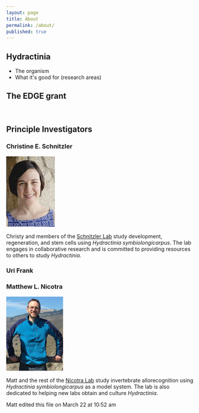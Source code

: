 ```yaml
---
layout: page
title: About
permalink: /about/
published: true
---
```


## Hydractinia
  - The organism
  - What it's good for (research areas)

## The EDGE grant  
&nbsp;  
## Principle Investigators

### Christine E. Schnitzler
![Christy Schnitzler](/assets/img/christyschnitzler.png)

Christy and members of the [Schnitzler Lab](https://www.whitney.ufl.edu/people/current-research-faculty/christine-e-schnitzler-phd/) study development, regeneration, and stem cells using *Hydractinia symbiolongicarpus*.  The lab engages in collaborative research and is committed to providing resources to others to study *Hydractinia*.


### Uri Frank

### Matthew L. Nicotra

![Matt Nicotra](/assets/img/mattnicotra.jpg)

Matt and the rest of the [Nicotra Lab](http://www.nicotralab.org) study invertebrate allorecognition using *Hydractinia symbiolongicarpus* as a model system. The lab is also dedicated to helping new labs obtain and culture *Hydractinia*.



Matt edited this file on March 22 at 10:52 am
